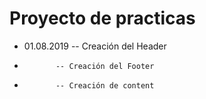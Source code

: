 # Proyecto de practicas

* 01.08.2019 -- Creación del Header
*            -- Creación del Footer
*            -- Creación de content